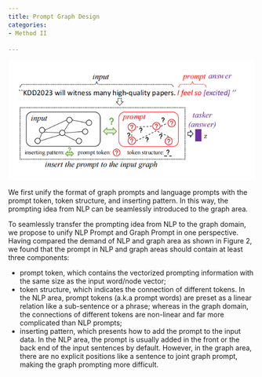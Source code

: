 ```yaml
---
title: Prompt Graph Design
categories:
- Method II

---
```

<div align="center">
<img src="/assets/2.png" />
</div>

We first unify the format of graph prompts and language prompts with the prompt token, token structure, and inserting pattern. In this way, the prompting idea from 
  NLP can be seamlessly introduced to the graph area.

<!-- more -->

To seamlessly transfer the prompting idea from NLP to the graph domain, we propose
to unify NLP Prompt and Graph Prompt in one perspective. Having compared the demand of NLP and graph area as shown in Figure
2, we found that the prompt in NLP and graph areas should contain at least three components:
- prompt token, which contains the vectorized prompting information with the same size as the input word/node vector; 
- token structure, which indicates the connection of different tokens. In the NLP area, prompt tokens (a.k.a
prompt words) are preset as a linear relation like a sub-sentence or a phrase; whereas in the graph domain, the connections of different
tokens are non-linear and far more complicated than NLP prompts;
- inserting pattern, which presents how to add the prompt to the
input data. In the NLP area, the prompt is usually added in the front
or the back end of the input sentences by default. However, in the
graph area, there are no explicit positions like a sentence to joint
graph prompt, making the graph prompting more difficult.
